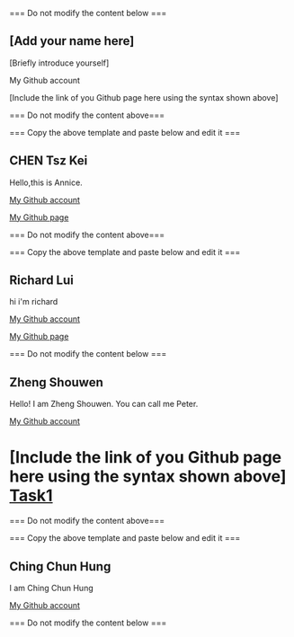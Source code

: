 === Do not modify the content below ===

## [Add your name here]

[Briefly introduce yourself]

My Github account

[Include the link of you Github page here using the syntax shown above]

=== Do not modify the content above===

=== Copy the above template and paste below and edit it ===

## CHEN Tsz Kei
Hello,this is Annice.

[My Github account](http://www.github.com/tszkei0922/)

[My Github page](https://tszkei0922.github.io)

=== Do not modify the content above===

=== Copy the above template and paste below and edit it ===

## Richard Lui
hi i'm richard

[My Github account](http://www.github.com/cswclui)

[My Github page](https://cswclui.github.io/my_github_page/)



=== Do not modify the content below ===

## Zheng Shouwen
Hello! I am Zheng Shouwen. You can call me Peter.

[My Github account](http://www.github.com/freeeast/)

[Include the link of you Github page here using the syntax shown above]
[Task1 ](https://github.com/freeeast/COMP_3122_ex1.git)
=======


=== Do not modify the content above===

=== Copy the above template and paste below and edit it ===



## Ching Chun Hung
I am Ching Chun Hung

[My Github account](https://github.com/SouirTommer)

=== Do not modify the content below ===


